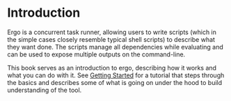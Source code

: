 # Introduction

Ergo is a concurrent task runner, allowing users to write scripts (which in the
simple cases closely resemble typical shell scripts) to describe what they want
done. The scripts manage all dependencies while evaluating and can be used to
expose multiple outputs on the command-line.

This book serves as an introduction to ergo, describing how it works and what you
can do with it. See [Getting Started](tutorial/intro.md) for a tutorial that
steps through the basics and describes some of what is going on under the hood
to build understanding of the tool.
